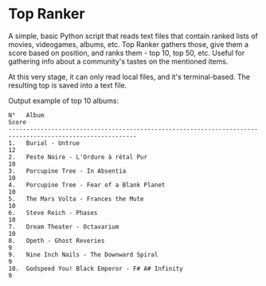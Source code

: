 # Top Ranker

A simple, basic Python script that reads text files that contain ranked lists of movies, videogames, albums, etc. Top Ranker gathers those, give them a score based on position, and ranks them - top 10, top 50, etc. Useful for gathering info about a community's tastes on the mentioned items.

At this very stage, it can only read local files, and it's terminal-based. The resulting top is saved into a text file.

Output example of top 10 albums:
```
N°   Album                                                                                           Score
----------------------------------------------------------------------------------------------------------
1.   Burial - Untrue                                                                                 12
2.   Peste Noire - L'Ordure à rétal Pur                                                              10
3.   Porcupine Tree - In Absentia                                                                    10
4.   Porcupine Tree - Fear of a Blank Planet                                                         10
5.   The Mars Volta - Frances the Mute                                                               10
6.   Steve Reich - Phases                                                                            10
7.   Dream Theater - Octavarium                                                                      10
8.   Opeth - Ghost Reveries                                                                          9
9.   Nine Inch Nails - The Downward Spiral                                                           9
10.  Godspeed You! Black Emperor - F# A# Infinity                                                    9

```
